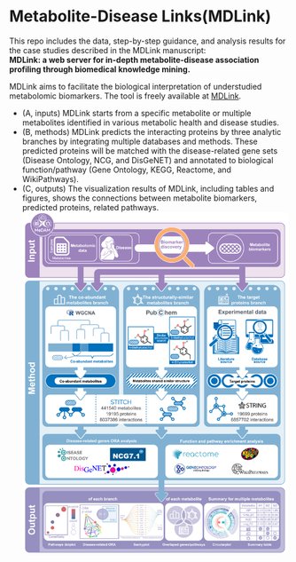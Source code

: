 # Metabolite-Disease Links(MDLink)

This repo includes the data, step-by-step guidance, and analysis results for the case studies described in the MDLink manuscript:  
  **MDLink: a web server for in-depth metabolite-disease association profiling through biomedical knowledge mining.**
  
MDLink aims to facilitate the biological interpretation of understudied metabolomic biomarkers. The tool is freely available at [MDLink](http://47.104.207.48/).  
- (A, inputs) MDLink starts from a specific metabolite or multiple metabolites identified in various metabolic health and disease studies.  
- (B, methods) MDLink predicts the interacting proteins by three analytic branches by integrating multiple databases and methods. These predicted proteins will be matched with the disease-related gene sets (Disease Ontology, NCG, and DisGeNET) and annotated to biological function/pathway (Gene Ontology, KEGG, Reactome, and WikiPathways).  
- (C, outputs) The visualization results of MDLink, including tables and figures, shows the connections between metabolite biomarkers, predicted proteins, related pathways.  
![MDLink](https://github.com/WENLITANG/MDLink/blob/main/MDLink_workflow.png)  

